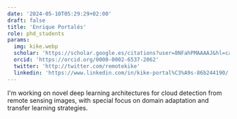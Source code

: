 ```yaml
---
date: '2024-05-10T05:29:29+02:00'
draft: false
title: 'Enrique Portalés'
role: phd_students
params:
  img: kike.webp
  scholar: 'https://scholar.google.es/citations?user=8NFahPMAAAAJ&hl=ca&oi=ao'
  orcid: 'https://orcid.org/0000-0002-6537-2062'
  twitter: 'http://twitter.com/remotekike'
  linkedin: 'https://www.linkedin.com/in/kike-portal%C3%A9s-86b244190/'
---
```


I'm working on novel deep learning architectures for cloud detection from remote sensing images, with special focus on domain adaptation and transfer learning strategies.
